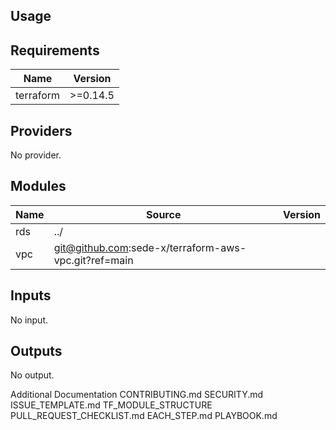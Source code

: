 

## Usage

<!--- BEGIN_TF_DOCS --->
## Requirements

| Name | Version |
|------|---------|
| terraform | >=0.14.5 |

## Providers

No provider.

## Modules

| Name | Source | Version |
|------|--------|---------|
| rds | ../ |  |
| vpc | git@github.com:sede-x/terraform-aws-vpc.git?ref=main |  |

## Inputs

No input.

## Outputs

No output.

<!--- END_TF_DOCS --->

<!--- START_FOOTER --->
Additional Documentation
CONTRIBUTING.md
SECURITY.md
ISSUE_TEMPLATE.md
TF_MODULE_STRUCTURE
PULL_REQUEST_CHECKLIST.md
EACH_STEP.md
PLAYBOOK.md
<!--- END_FOOTER --->

